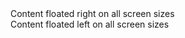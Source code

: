 <div class="p-card u-float-right">
  Content floated right on all screen sizes
</div>
<div class="p-card u-float-left">
  Content floated left on all screen sizes
</div>
